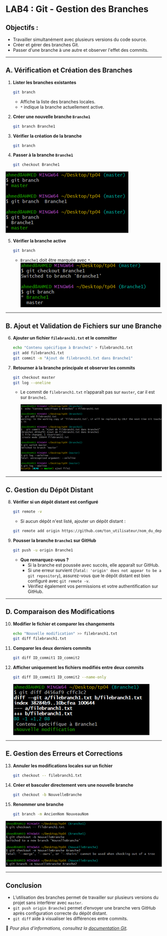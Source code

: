 # LAB4 : Git - Gestion des Branches

## Objectifs :
- Travailler simultanément avec plusieurs versions du code source.
- Créer et gérer des branches Git.
- Passer d'une branche à une autre et observer l'effet des commits.

---

## A. Vérification et Création des Branches

1. **Lister les branches existantes**
   ```sh
   git branch
   ```
   - Affiche la liste des branches locales.
   - `*` indique la branche actuellement active.

2. **Créer une nouvelle branche `Branche1`**
   ```sh
   git branch Branche1
   ```

3. **Vérifier la création de la branche**
   ```sh
   git branch
   ```

4. **Passer à la branche `Branche1`**
   ```sh
   git checkout Branche1
   ```
 ![hostonly](cap/cap1.png)

5. **Vérifier la branche active**
   ```sh
   git branch
   ```
   - `Branche1` doit être marquée avec `*`.
 ![hostonly](cap/cap2.png)
---

## B. Ajout et Validation de Fichiers sur une Branche

6. **Ajouter un fichier `filebranch1.txt` et le committer**
   ```sh
   echo "Contenu spécifique à Branche1" > filebranch1.txt
   git add filebranch1.txt
   git commit -m "Ajout de filebranch1.txt dans Branche1"
   ```

7. **Retourner à la branche principale et observer les commits**
   ```sh
   git checkout master
   git log --oneline 
   ```
   - Le commit de `filebranch1.txt` n’apparaît pas sur `master`, car il est sur `Branche1`.

     ![hostonly](cap/cap3.png)
---

## C. Gestion du Dépôt Distant

8. **Vérifier si un dépôt distant est configuré**
   ```sh
   git remote -v
   ```
   - Si aucun dépôt n'est listé, ajouter un dépôt distant :
   ```sh
   git remote add origin https://github.com/ton_utilisateur/nom_du_depot.git
   ```

9. **Pousser la branche `Branche1` sur GitHub**
   ```sh
   git push -u origin Branche1
   ```
   - **Que remarquez-vous ?**
     - Si la branche est poussée avec succès, elle apparaît sur GitHub.
     - Si une erreur survient (`fatal: 'origin' does not appear to be a git repository`), assurez-vous que le dépôt distant est bien configuré avec `git remote -v`.
     - Vérifiez également vos permissions et votre authentification sur GitHub.

---

## D. Comparaison des Modifications

10. **Modifier le fichier et comparer les changements**
    ```sh
    echo "Nouvelle modification" >> filebranch1.txt
    git diff filebranch1.txt
    ```

11. **Comparer les deux derniers commits**
    ```sh
    git diff ID_commit1 ID_commit2
    ```

12. **Afficher uniquement les fichiers modifiés entre deux commits**
    ```sh
    git diff ID_commit1 ID_commit2 --name-only
    ```

    ![hostonly](cap/cap4.png)
---

## E. Gestion des Erreurs et Corrections

13. **Annuler les modifications locales sur un fichier**
    ```sh
    git checkout -- filebranch1.txt
    ```

14. **Créer et basculer directement vers une nouvelle branche**
    ```sh
    git checkout -b NouvelleBranche
    ```

15. **Renommer une branche**
    ```sh
    git branch -m AncienNom NouveauNom
    ```

 ![hostonly](cap/cap5.png)


---

## Conclusion
- L’utilisation des branches permet de travailler sur plusieurs versions du projet sans interférer avec `master`.
- `git push origin Branche1` permet d’envoyer une branche vers GitHub après configuration correcte du dépôt distant.
- `git diff` aide à visualiser les différences entre commits.

📌 *Pour plus d’informations, consultez la [documentation Git](https://git-scm.com/doc).*
